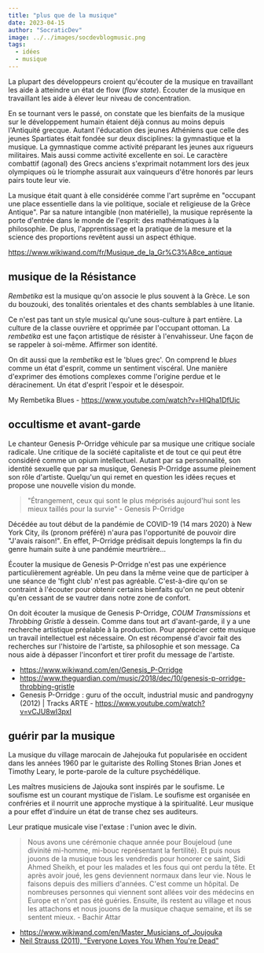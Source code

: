 ```yaml
---
title: "plus que de la musique"
date: 2023-04-15
author: "SocraticDev"
image: ../../images/socdevblogmusic.png
tags:
  - idées
  - musique
---
```


La plupart des développeurs croient qu'écouter de la musique en travaillant les
aide à atteindre un état de flow (_flow state_). Écouter de la musique en travaillant les
aide à élever leur niveau de concentration. 

En se tournant vers le passé, on constate que les bienfaits de la musique sur
le développement humain étaient déjà connus au moins depuis l'Antiquité grecque. Autant
l'éducation des jeunes Athéniens que celle des jeunes Spartiates était fondée sur
deux disciplines: la gymnastique et la musique. La gymnastique comme activité
préparant les jeunes aux rigueurs militaires. Mais aussi comme activité
excellente en soi. Le caractère combattif (agonal) des Grecs anciens
s'exprimait notamment lors des jeux olympiques où le triomphe assurait aux
vainqueurs d'être honorés par leurs pairs toute leur vie.

La musique était quant à elle considérée comme l'art suprême en "occupant une
place essentielle dans la vie politique, sociale et religieuse de la Grèce
Antique". Par sa nature intangible (non matérielle), la musique représente la
porte d'entrée dans le monde de l'esprit: des mathématiques à la philosophie.
De plus, l'apprentissage et la pratique de la mesure et la science des
proportions revêtent aussi un aspect éthique.

https://www.wikiwand.com/fr/Musique_de_la_Gr%C3%A8ce_antique

## musique de la Résistance

_Rembetika_ est la musique qu'on associe le plus souvent à la Grèce. Le son du
bouzouki, des tonalités orientales et des chants semblables à une litanie.

Ce n'est pas tant un style musical qu'une sous-culture à part entière. La culture de la
classe ouvrière et opprimée par l'occupant ottoman. La _rembetika_ est une
façon artistique de résister à l'envahisseur. Une façon de se rappeler à soi-même.
Affirmer son identité.

On dit aussi que la _rembetika_ est le 'blues grec'. On comprend le _blues_
comme un état d'esprit, comme un sentiment viscéral. Une manière d'exprimer des émotions
complexes comme l'origine perdue et le déracinement. Un état d'esprit l'espoir et
le désespoir.

My Rembetika Blues - https://www.youtube.com/watch?v=HlQha1DfUic

## occultisme et avant-garde

Le chanteur Genesis P-Orridge véhicule par sa musique une critique sociale
radicale. Une critique de la société capitaliste et de tout ce qui peut être
considéré comme un opium intellectuel. Autant par sa personnalité, son identité
sexuelle que par sa musique, Genesis P-Orridge assume pleinement son rôle
d'artiste. Quelqu'un qui remet en question les idées reçues et propose une
nouvelle vision du monde. 

> "Étrangement, ceux qui sont le plus méprisés aujourd'hui sont les mieux
> taillés pour la survie" - Genesis P-Orridge

Décédée au tout début de la pandémie de COVID-19 (14 mars 2020) à New York
City, ils (pronom préféré) n'aura pas l'opportunité de pouvoir dire "J'avais
raison!". En effet, P-Orridge prédisait depuis longtemps la fin du genre humain
suite à une pandémie meurtrière...

Écouter la musique de Genesis P-Orridge n'est pas une expérience
particulièrement agréable. Un peu dans la même veine que de participer à une séance
de 'fight club' n'est pas agréable. C'est-à-dire qu'on se contraint à l'écouter
pour obtenir certains bienfaits qu'on ne peut obtenir qu'en cessant de se
vautrer dans notre zone de confort.

On doit écouter la musique de Genesis P-Orridge, _COUM Transmissions_ et
_Throbbing Gristle_ à dessein. Comme dans tout art d'avant-garde, il y a une recherche
artistique préalable à la production. Pour apprécier cette musique un travail
intellectuel est nécessaire. On est récompensé d'avoir fait des recherches sur l'histoire de
l'artiste, sa philosophie et son message. Ca nous aide à dépasser
l'inconfort et tirer profit du message de l'artiste. 

- https://www.wikiwand.com/en/Genesis_P-Orridge
- https://www.theguardian.com/music/2018/dec/10/genesis-p-orridge-throbbing-gristle
- Genesis P-Orridge : guru of the occult, industrial music and pandrogyny
  (2012) | Tracks ARTE - https://www.youtube.com/watch?v=vCJU8wI3pxI

## guérir par la musique

La musique du village marocain de Jahejouka fut popularisée en occident
dans les années 1960 par le guitariste des Rolling Stones Brian
Jones et Timothy Leary, le porte-parole de la culture psychédélique.

Les maîtres musiciens de Jajouka sont inspirés par le soufisme. Le soufisme est un
courant mystique de l'islam. Le soufisme est organisée en confréries et il
nourrit une approche mystique à la spiritualité. Leur musique a pour effet d'induire un état de
transe chez ses auditeurs. 

Leur pratique musicale vise l'extase : l'union avec le divin.

> Nous avons une cérémonie chaque année pour Boujeloud (une divinité mi-homme,
> mi-bouc représentant la fertilité). Et puis nous jouons de la musique tous
> les vendredis pour honorer ce saint, Sidi Ahmed Sheikh, et pour les malades
> et les fous qui ont perdu la tête. Et après avoir joué, les gens deviennent
> normaux dans leur vie. Nous le faisons depuis des milliers d'années. C'est
> comme un hôpital. De nombreuses personnes qui viennent sont allées voir des
> médecins en Europe et n'ont pas été guéries. Ensuite, ils restent au village
> et nous les attachons et nous jouons de la musique chaque semaine, et ils se
> sentent mieux. - Bachir Attar


  - https://www.wikiwand.com/en/Master_Musicians_of_Joujouka
  - [Neil Strauss (2011), "Everyone Loves You When You're Dead"](https://www.neilstrauss.com/books/everyone-loves-you-when-youre-dead/)